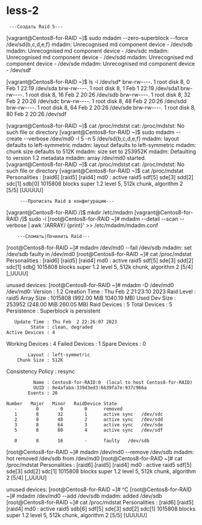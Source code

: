 # less-2
     ---Создать Raid 5---
[vagrant@Centos8-for-RAID ~]$ sudo mdadm --zero-superblock --force /dev/sd{b,c,d,e,f}
mdadm: Unrecognised md component device - /dev/sdb
mdadm: Unrecognised md component device - /dev/sdc
mdadm: Unrecognised md component device - /dev/sdd
mdadm: Unrecognised md component device - /dev/sde
mdadm: Unrecognised md component device - /dev/sdf

[vagrant@Centos8-for-RAID ~]$ ls -l /dev/sd*
brw-rw----. 1 root disk 8,  0 Feb  1 22:19 /dev/sda
brw-rw----. 1 root disk 8,  1 Feb  1 22:19 /dev/sda1
brw-rw----. 1 root disk 8, 16 Feb  2 20:26 /dev/sdb
brw-rw----. 1 root disk 8, 32 Feb  2 20:26 /dev/sdc
brw-rw----. 1 root disk 8, 48 Feb  2 20:26 /dev/sdd
brw-rw----. 1 root disk 8, 64 Feb  2 20:26 /dev/sde
brw-rw----. 1 root disk 8, 80 Feb  2 20:26 /dev/sdf

[vagrant@Centos8-for-RAID ~]$ cat /proc/mdstst
cat: /proc/mdstst: No such file or directory
[vagrant@Centos8-for-RAID ~]$ sudo mdadm --create --verbose /dev/md0 -l 5 -n 5 /dev/sd{b,c,d,e,f}
mdadm: layout defaults to left-symmetric
mdadm: layout defaults to left-symmetric
mdadm: chunk size defaults to 512K
mdadm: size set to 253952K
mdadm: Defaulting to version 1.2 metadata
mdadm: array /dev/md0 started.
[vagrant@Centos8-for-RAID ~]$ cat /proc/mdstst
cat: /proc/mdstst: No such file or directory
[vagrant@Centos8-for-RAID ~]$ cat /proc/mdstat
Personalities : [raid6] [raid5] [raid4] 
md0 : active raid5 sdf[5] sde[3] sdd[2] sdc[1] sdb[0]
      1015808 blocks super 1.2 level 5, 512k chunk, algorithm 2 [5/5] [UUUUU]

         ---Прописать Raid в конфигурацию---

[vagrant@Centos8-for-RAID /]$ mkdir /etc/mdadm
[vagrant@Centos8-for-RAID /]$ sudo -i
[root@Centos8-for-RAID ~]# mdadm --detail --scan --verbose | awk '/ARRAY/ {print}' >> /etc/mdadm/mdadm.conf
  
        ---Сломать|Починить Raid---

[root@Centos8-for-RAID ~]# mdadm /dev/md0 --fail /dev/sdb
mdadm: set /dev/sdb faulty in /dev/md0
[root@Centos8-for-RAID ~]# cat /proc/mdstat
Personalities : [raid6] [raid5] [raid4] 
md0 : active raid5 sdf[5] sde[3] sdd[2] sdc[1] sdb[0](F)
      1015808 blocks super 1.2 level 5, 512k chunk, algorithm 2 [5/4] [_UUUU]
      
unused devices: <none>
[root@Centos8-for-RAID ~]# mdadm -D /dev/md0
/dev/md0:
           Version : 1.2
     Creation Time : Thu Feb  2 21:23:10 2023
        Raid Level : raid5
        Array Size : 1015808 (992.00 MiB 1040.19 MB)
     Used Dev Size : 253952 (248.00 MiB 260.05 MB)
      Raid Devices : 5
     Total Devices : 5
       Persistence : Superblock is persistent

       Update Time : Thu Feb  2 22:26:07 2023
             State : clean, degraded 
    Active Devices : 4
   Working Devices : 4
    Failed Devices : 1
     Spare Devices : 0

            Layout : left-symmetric
        Chunk Size : 512K

Consistency Policy : resync

              Name : Centos8-for-RAID:0  (local to host Centos8-for-RAID)
              UUID : 8e4afaba:339d3ed3:6639fa7e:937c966a
            Events : 20

    Number   Major   Minor   RaidDevice State
       -       0        0        0      removed
       1       8       32        1      active sync   /dev/sdc
       2       8       48        2      active sync   /dev/sdd
       3       8       64        3      active sync   /dev/sde
       5       8       80        4      active sync   /dev/sdf

       0       8       16        -      faulty   /dev/sdb
[root@Centos8-for-RAID ~]# mdadm /dev/md0 --remove /dev/sdb
mdadm: hot removed /dev/sdb from /dev/md0
[root@Centos8-for-RAID ~]# cat /proc/mdstat
Personalities : [raid6] [raid5] [raid4] 
md0 : active raid5 sdf[5] sde[3] sdd[2] sdc[1]
      1015808 blocks super 1.2 level 5, 512k chunk, algorithm 2 [5/4] [_UUUU]
      
unused devices: <none>
[root@Centos8-for-RAID ~]# ^C
[root@Centos8-for-RAID ~]# mdadm /dev/md0 --add /dev/sdb
mdadm: added /dev/sdb
[root@Centos8-for-RAID ~]# cat /proc/mdstat
Personalities : [raid6] [raid5] [raid4] 
md0 : active raid5 sdb[6] sdf[5] sde[3] sdd[2] sdc[1]
      1015808 blocks super 1.2 level 5, 512k chunk, algorithm 2 [5/5] [UUUUU]
